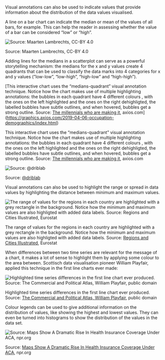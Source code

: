 Visual annotations can also be used to indicate values that provide information about the distribution of the data values visualised. 

A line on a bar chart can indicate the median or mean of the values of all bars, for example. This can help the reader in assessing whether the value of a bar can be considered “low” or “high”.

![Source: Maarten Lambrechts, CC-BY 4.0](Visual%20annotations%20589ebcc4e0024634956566d2e144385f/barchart-average2x.png)

Source: Maarten Lambrechts, CC-BY 4.0

Adding lines for the medians in a scatterplot can serve as a powerful storytelling mechanism: the medians for the x and y values create 4 quadrants that can be used to classify the data marks into 4 categories for x and y values (”low-low”, “low-high”, “high-low” and “high-high”).

[This interactive chart uses the “medians-quadrant” visual annotation technique. Notice how the chart makes use of multiple highlighting annotations: the bubbles in each quadrant have 4 different colours , with the ones on the left highlighted and the ones on the right dehighligted, the labelled bubbles have subtle outlines, and when hovered, bubbles get a strong outline. Source: [The millennials who are making it](https://www.axios.com/the-oldest-and-youngest-jobs-in-the-us-millennials-d9738704-4c84-4208-8f15-8d997db170ac.html), axios.com](https://graphics.axios.com/2019-04-06-occupation-demographics/index.html)

This interactive chart uses the “medians-quadrant” visual annotation technique. Notice how the chart makes use of multiple highlighting annotations: the bubbles in each quadrant have 4 different colours , with the ones on the left highlighted and the ones on the right dehighligted, the labelled bubbles have subtle outlines, and when hovered, bubbles get a strong outline. Source: [The millennials who are making it](https://www.axios.com/the-oldest-and-youngest-jobs-in-the-us-millennials-d9738704-4c84-4208-8f15-8d997db170ac.html), axios.com

![Source: [@driblab](https://twitter.com/driblab/status/1224387280271544322) ](Visual%20annotations%20589ebcc4e0024634956566d2e144385f/median-scatterplot-driblab.jpg)

Source: [@driblab](https://twitter.com/driblab/status/1224387280271544322) 

Visual annotations can also be used to highlight the range or spread in data values by highlighting the distance between minimum and maximum values.

![The range of values for the regions in each country are highlighted with a grey rectangle in the background. Notice how the minimum and maximum values are also highligted with added data labels. Source: [Regions and Cities Illustrated](https://ec.europa.eu/eurostat/cache/RCI/#?vis=nuts2.labourmarket&lang=en), Eurostat](Visual%20annotations%20589ebcc4e0024634956566d2e144385f/range-annotations-eurostat.png)

The range of values for the regions in each country are highlighted with a grey rectangle in the background. Notice how the minimum and maximum values are also highligted with added data labels. Source: [Regions and Cities Illustrated](https://ec.europa.eu/eurostat/cache/RCI/#?vis=nuts2.labourmarket&lang=en), Eurostat

When differences between two time series are relevant for the message of a chart, it makes a lot of sense to highlight them by applying some colour to the area between. Scottisch data visualisation pioneer William Playfair, applied this technique in the first line charts ever made:

![Highlighted time series differences in the first line chart ever produced. Source: [The Commercial and Political Atlas, William Playfair](https://commons.wikimedia.org/wiki/File:Playfair_TimeSeries.png), public domain](Visual%20annotations%20589ebcc4e0024634956566d2e144385f/Playfair_TimeSeries.png)

Highlighted time series differences in the first line chart ever produced. Source: [The Commercial and Political Atlas, William Playfair](https://commons.wikimedia.org/wiki/File:Playfair_TimeSeries.png), public domain

Colour legends can be used to give additional information on the distribution of values, like showing the highest and lowest values.  They can even be turned into histograms to show the distribution of the values in the data set.

![Source: [Maps Show A Dramatic Rise In Health Insurance Coverage Under ACA](https://www.npr.org/sections/health-shots/2017/04/14/522956939/maps-show-a-dramatic-rise-health-in-insurance-coverage-under-aca), npr.org](Visual%20annotations%20589ebcc4e0024634956566d2e144385f/colour-legend-histogram-npr.png)

Source: [Maps Show A Dramatic Rise In Health Insurance Coverage Under ACA](https://www.npr.org/sections/health-shots/2017/04/14/522956939/maps-show-a-dramatic-rise-health-in-insurance-coverage-under-aca), npr.org
